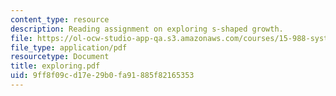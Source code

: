```yaml
---
content_type: resource
description: Reading assignment on exploring s-shaped growth.
file: https://ol-ocw-studio-app-qa.s3.amazonaws.com/courses/15-988-system-dynamics-self-study-fall-1998-spring-1999/9ff8f09cd17e29b0fa91885f82165353_exploring.pdf
file_type: application/pdf
resourcetype: Document
title: exploring.pdf
uid: 9ff8f09c-d17e-29b0-fa91-885f82165353
---
```

